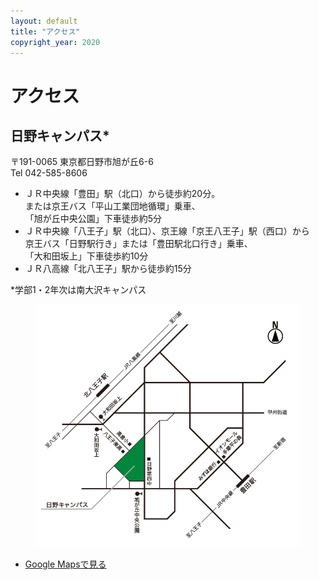 ```yaml
---
layout: default
title: "アクセス"
copyright_year: 2020
---
```


<h1 class="nav7">アクセス</h1>
<section>
  <h2 class="mt0">日野キャンパス*</h2>
  <p>〒191-0065 東京都日野市旭が丘6-6<br>
    Tel 042-585-8606</p>
  <ul>
    <li>ＪＲ中央線「豊田」駅（北口）から徒歩約20分。<br>
      または京王バス「平山工業団地循環」乗車、<br>
      「旭が丘中央公園」下車徒歩約5分</li>
    <li>ＪＲ中央線「八王子」駅（北口）、京王線「京王八王子」駅（西口）から<br>
      京王バス「日野駅行き」または「豊田駅北口行き」乗車、<br>
      「大和田坂上」下車徒歩約10分</li>
    <li>ＪＲ八高線「北八王子」駅から徒歩約15分</li>
  </ul>
  <p>*学部1・2年次は南大沢キャンパス</p>
  <figure class="w70 "><img src="image/map.png" alt=""></figure>
  <ul>
    <li><a href="https://goo.gl/maps/9SF6fXR8W5T2" target="_blank" rel="noopener">Google Mapsで見る</a></li>
  </ul>
</section>
